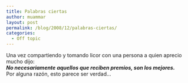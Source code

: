 ```yaml
---
title: Palabras ciertas
author: muammar
layout: post
permalink: /blog/2008/12/palabras-ciertas/
categories:
  - Off topic
---
```

Una vez compartiendo y tomando licor con una persona a quien aprecio mucho dijo:  
***No necesariamente aquellos que reciben premios, son los mejores.***  
Por alguna razón, esto parece ser verdad&#8230;